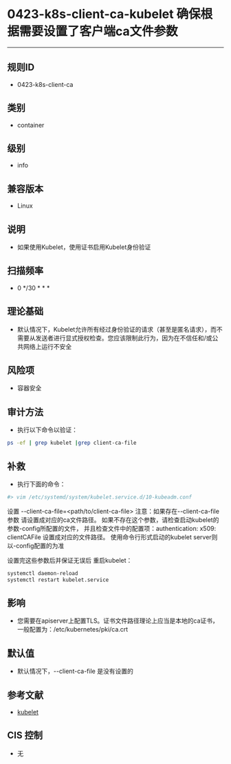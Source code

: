 # 0423-k8s-client-ca-kubelet 确保根据需要设置了客户端ca文件参数
---

## 规则ID

- 0423-k8s-client-ca


## 类别

- container


## 级别

- info


## 兼容版本


- Linux




## 说明


- 如果使用Kubelet，使用证书启用Kubelet身份验证



## 扫描频率
- 0 */30 * * *

## 理论基础


- 默认情况下，Kubelet允许所有经过身份验证的请求（甚至是匿名请求），而不需要从发送者进行显式授权检查。您应该限制此行为，因为在不信任和/或公共网络上运行不安全






## 风险项


- 容器安全



## 审计方法
- 执行以下命令以验证：
```bash
ps -ef | grep kubelet |grep client-ca-file
```



## 补救
- 执行下面的命令：
```bash
#> vim /etc/systemd/system/kubelet.service.d/10-kubeadm.conf
```
设置 --client-ca-file=<path/to/client-ca-file>
注意：如果存在--client-ca-file参数 请设置成对应的ca文件路径。
如果不存在这个参数，请检查启动kubelet的参数-config所配置的文件，
并且检查文件中的配置项：authentication: x509: clientCAFile 设置成对应的文件路径。
使用命令行形式启动的kubelet server则 以-config配置的为准

设置完这些参数后并保证无误后 重启kubelet：
```bash
systemctl daemon-reload
systemctl restart kubelet.service
```



## 影响


- 您需要在apiserver上配置TLS。证书文件路径理论上应当是本地的ca证书，一般配置为：/etc/kubernetes/pki/ca.crt




## 默认值


- 默认情况下，--client-ca-file 是没有设置的




## 参考文献


- [kubelet](https://kubernetes.io/docs/admin/kubelet/)



## CIS 控制


- 无


